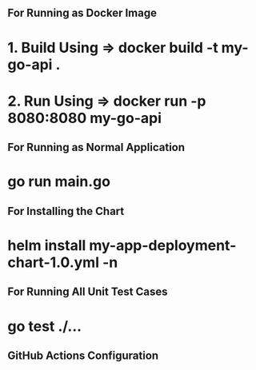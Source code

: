 ## For Running as Docker Image
#  1. Build Using => docker build -t my-go-api .
#  2. Run Using => docker run -p 8080:8080 my-go-api

## For Running as Normal Application
#  go run main.go

## For Installing the Chart
#  helm install my-app-deployment-chart-1.0.yml -n <namespace>

## For Running All Unit Test Cases
#  go test ./...

## GitHub Actions Configuration
